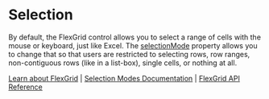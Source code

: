 Selection
=========

By default, the FlexGrid control allows you to select a range of cells with the mouse or keyboard, just like Excel. The [selectionMode](https://www.grapecity.com/wijmo/api/classes/wijmo_grid.flexgrid.html#selectionmode) property allows you to change that so that users are restricted to selecting rows, row ranges, non-contiguous rows (like in a list-box), single cells, or nothing at all.

[Learn about FlexGrid](https://www.grapecity.com/wijmo/flexgrid-javascript-data-grid) | [Selection Modes Documentation](https://www.grapecity.com/wijmo/docs/Topics/Grid/Selection/Using-Different-Selection-Modes) | [FlexGrid API Reference](https://www.grapecity.com/wijmo/api/classes/wijmo_grid.flexgrid.html)
